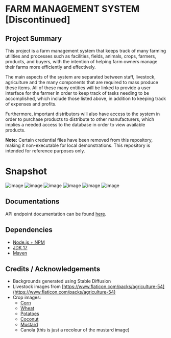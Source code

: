 # **FARM MANAGEMENT SYSTEM [Discontinued]**

## Project Summary
This project is a farm management system that keeps track of many farming utilities and processes such as facilities, fields, animals, crops, farmers, products, and buyers, with the intention of helping farm owners manage their farms more efficiently and effectively.

The main aspects of the system are separated between staff, livestock, agriculture and the many components that are required to mass produce these items. All of these many entities will be linked to provide a user interface for the farmer in order to keep track of tasks needing to be accomplished, which include those listed above, in addition to keeping track of expenses and profits.

Furthermore, important distributors will also have access to the system in order to purchase products to distribute to other manufacturers, which implies a needed access to the database in order to view available products.

**Note:** Certain credential files have been removed from this repository, making it non-executable for local demonstrations. This repository is intended for reference purposes only.

# Snapshot
![image](https://github.com/user-attachments/assets/f42db22e-acb7-4bc3-a743-af662d041d68)
![image](https://github.com/user-attachments/assets/45b3c09f-88aa-4401-b076-c4f5c1ea45e5)
![image](https://github.com/user-attachments/assets/df4a5756-9b1b-4605-a079-753dbf9724f4)
![image](https://github.com/user-attachments/assets/9d0e983a-a784-46b1-b3ec-6b50c7b00e46)
![image](https://github.com/user-attachments/assets/f3a69e9d-0623-42c3-9f8d-2c3a7ef25a60)
![image](https://github.com/user-attachments/assets/e71d78fc-5896-483b-8382-f9c61c6bce73)


## Documentations
API endpoint documentation can be found [here](./_docs/api.md).

## Dependencies
- [Node.js + NPM](https://nodejs.org/en/download/)
- [JDK 17](https://www.oracle.com/ca-en/java/technologies/downloads/)
- [Maven](https://maven.apache.org/download.cgi)

## Credits / Acknowledgements
- Backgrounds generated using Stable Diffusion
- Livestock images from [https://www.flaticon.com/packs/agriculture-54](https://www.flaticon.com/packs/agriculture-54)
- Crop images:
  - [Corn](https://www.flaticon.com/free-icon/corn_9432700?term=corn&related_id=9432700)
  - [Wheat](https://www.flaticon.com/free-icon/grain_575435?term=wheat&related_id=575435)
  - [Potatoes](https://www.flaticon.com/free-icon/potato_1652077?term=potato&related_id=1652077)
  - [Coconut](https://www.flaticon.com/free-icon/coconut_1475932?term=coconut&related_id=1475932)
  - [Mustard](https://www.flaticon.com/free-icon/mustard_1407631?term=mustard&related_id=1407631)
  - Canola (this is just a recolour of the mustard image)
